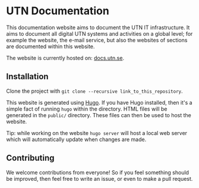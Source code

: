 # UTN Documentation

This documentation website aims to document the UTN IT infrastructure. It aims
to document all digital UTN systems and activities on a global level; for
example the website, the e-mail service, but also the websites of sections are
documented within this website.

The website is currently hosted on:
[docs.utn.se](https://docs.utn.se/introduction/).

## Installation

Clone the project with `git clone --recursive link_to_this_repository`.

This website is generated using [Hugo](gohugo.io). If you have Hugo installed,
then it's a simple fact of running `hugo` within the directory. HTML files will
be generated in the `public/` directory. These files can then be used to host
the website.

Tip: while working on the website `hugo server` will host a local web server
which will automatically update when changes are made.

## Contributing

We welcome contributions from everyone! So if you feel something should be
improved, then feel free to write an issue, or even to make a pull request.

